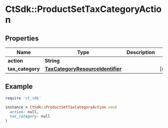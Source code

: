 # CtSdk::ProductSetTaxCategoryAction

## Properties

| Name | Type | Description | Notes |
| ---- | ---- | ----------- | ----- |
| **action** | **String** |  |  |
| **tax_category** | [**TaxCategoryResourceIdentifier**](TaxCategoryResourceIdentifier.md) |  | [optional] |

## Example

```ruby
require 'ct_sdk'

instance = CtSdk::ProductSetTaxCategoryAction.new(
  action: null,
  tax_category: null
)
```

